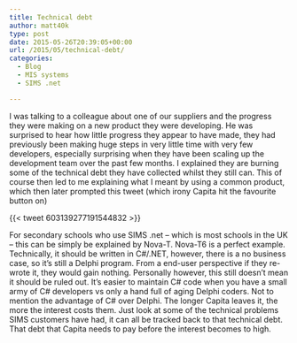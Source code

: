 ```yaml
---
title: Technical debt
author: matt40k
type: post
date: 2015-05-26T20:39:05+00:00
url: /2015/05/technical-debt/
categories:
  - Blog
  - MIS systems
  - SIMS .net

---
```

I was talking to a colleague about one of our suppliers and the progress they were making on a new product they were developing. He was surprised to hear how little progress they appear to have made, they had previously been making huge steps in very little time with very few developers, especially surprising when they have been scaling up the development team over the past few months. I explained they are burning some of the technical debt they have collected whilst they still can. This of course then led to me explaining what I meant by using a common product, which then later prompted this tweet (which irony Capita hit the favourite button on)

{{< tweet 603139277191544832 >}}

For secondary schools who use SIMS .net &#8211; which is most schools in the UK &#8211; this can be simply be explained by Nova-T. Nova-T6 is a perfect example. Technically, it should be written in C#/.NET, however, there is a no business case, so it&#8217;s still a Delphi program. From a end-user perspective if they re-wrote it, they would gain nothing. Personally however, this still doesn&#8217;t mean it should be ruled out. It&#8217;s easier to maintain C# code when you have a small army of C# developers vs only a hand full of aging Delphi coders. Not to mention the advantage of C# over Delphi. The longer Capita leaves it, the more the interest costs them. Just look at some of the technical problems SIMS customers have had, it can all be tracked back to that technical debt. That debt that Capita needs to pay before the interest becomes to high.
